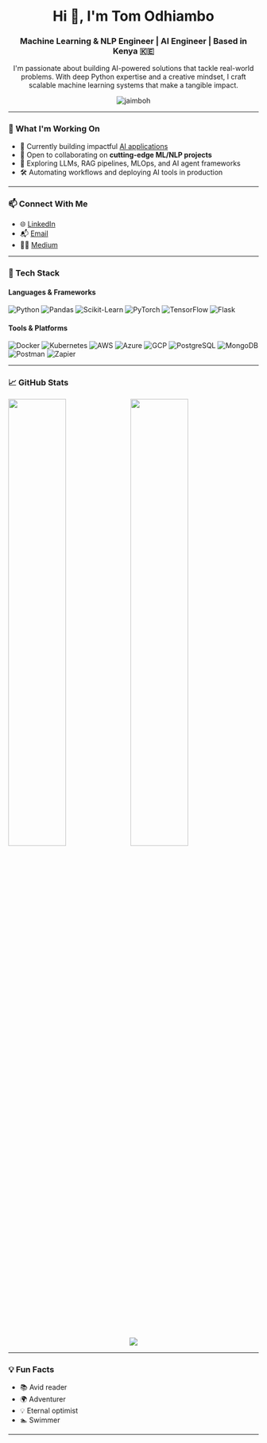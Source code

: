 <h1 align="center">Hi 👋, I'm Tom Odhiambo</h1>
<h3 align="center">Machine Learning & NLP Engineer | AI Engineer | Based in Kenya 🇰🇪</h3>

<p align="center">
  I'm passionate about building AI-powered solutions that tackle real-world problems. 
  With deep Python expertise and a creative mindset, I craft scalable machine learning systems that make a tangible impact.
</p>

<p align="center">
  <img src="https://komarev.com/ghpvc/?username=jaimboh&label=Profile%20views&color=0e75b6&style=flat" alt="jaimboh" />
</p>

---

### 🚀 What I'm Working On

- 🔭 Currently building impactful [AI applications](https://github.com/Jaimboh?tab=repositories)
- 👯 Open to collaborating on **cutting-edge ML/NLP projects**
- 🧠 Exploring LLMs, RAG pipelines, MLOps, and AI agent frameworks
- 🛠️ Automating workflows and deploying AI tools in production

---

### 📫 Connect With Me

- 🌐 [LinkedIn](https://www.linkedin.com/in/tom-odhiambo-4b89b11a1/)
- 📬 [Email](mailto:odhitom09@gmail.com)
- ✍🏾 [Medium](https://medium.com/@odhitom09)

---

### 🧰 Tech Stack

#### Languages & Frameworks
![Python](https://img.shields.io/badge/-Python-3776AB?logo=python&logoColor=white&style=flat-square)
![Pandas](https://img.shields.io/badge/-Pandas-150458?logo=pandas&logoColor=white&style=flat-square)
![Scikit-Learn](https://img.shields.io/badge/-Scikit--Learn-F7931E?logo=scikit-learn&logoColor=white&style=flat-square)
![PyTorch](https://img.shields.io/badge/-PyTorch-EE4C2C?logo=pytorch&logoColor=white&style=flat-square)
![TensorFlow](https://img.shields.io/badge/-TensorFlow-FF6F00?logo=tensorflow&logoColor=white&style=flat-square)
![Flask](https://img.shields.io/badge/-Flask-000000?logo=flask&logoColor=white&style=flat-square)

#### Tools & Platforms
![Docker](https://img.shields.io/badge/-Docker-2496ED?logo=docker&logoColor=white&style=flat-square)
![Kubernetes](https://img.shields.io/badge/-Kubernetes-326CE5?logo=kubernetes&logoColor=white&style=flat-square)
![AWS](https://img.shields.io/badge/-AWS-232F3E?logo=amazon-aws&logoColor=white&style=flat-square)
![Azure](https://img.shields.io/badge/-Azure-0078D4?logo=microsoft-azure&logoColor=white&style=flat-square)
![GCP](https://img.shields.io/badge/-GCP-4285F4?logo=google-cloud&logoColor=white&style=flat-square)
![PostgreSQL](https://img.shields.io/badge/-PostgreSQL-336791?logo=postgresql&logoColor=white&style=flat-square)
![MongoDB](https://img.shields.io/badge/-MongoDB-47A248?logo=mongodb&logoColor=white&style=flat-square)
![Postman](https://img.shields.io/badge/-Postman-FF6C37?logo=postman&logoColor=white&style=flat-square)
![Zapier](https://img.shields.io/badge/-Zapier-FF4A00?logo=zapier&logoColor=white&style=flat-square)

---

### 📈 GitHub Stats

<p align="left">
  <img width="48%" src="https://github-readme-stats.vercel.app/api?username=jaimboh&show_icons=true&theme=default" />
  <img width="48%" src="https://github-readme-stats.vercel.app/api/top-langs?username=jaimboh&layout=compact" />
</p>

<p align="center">
  <img src="https://github-readme-streak-stats.herokuapp.com/?user=jaimboh&theme=default" />
</p>

---

### 💡 Fun Facts

- 📚 Avid reader  
- 🌍 Adventurer  
- 💡 Eternal optimist  
- 🏊 Swimmer  

---




